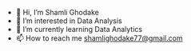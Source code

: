 - 👋 Hi, I’m Shamli Ghodake
- 👀 I’m interested in Data Analysis
- 🌱 I’m currently learning Data Analytics
- 📫 How to reach me shamlighodake77@gmail.com


<!---
Shamlighodake/Shamlighodake is a ✨ special ✨ repository because its `README.md` (this file) appears on your GitHub profile.
You can click the Preview link to take a look at your changes.
--->
